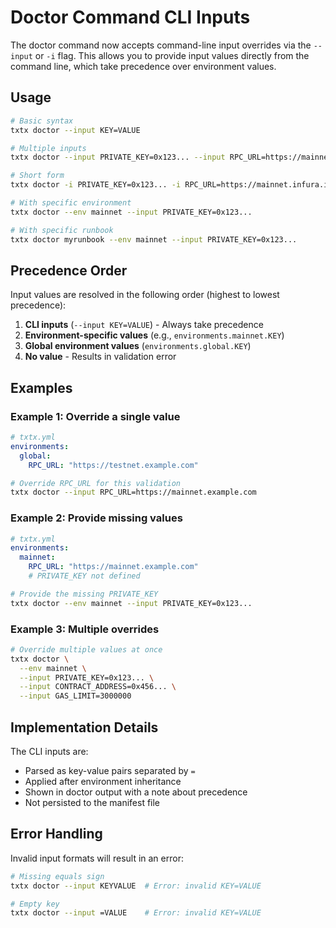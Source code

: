 # Doctor Command CLI Inputs

The doctor command now accepts command-line input overrides via the `--input` or `-i` flag. This allows you to provide input values directly from the command line, which take precedence over environment values.

## Usage

```bash
# Basic syntax
txtx doctor --input KEY=VALUE

# Multiple inputs
txtx doctor --input PRIVATE_KEY=0x123... --input RPC_URL=https://mainnet.infura.io

# Short form
txtx doctor -i PRIVATE_KEY=0x123... -i RPC_URL=https://mainnet.infura.io

# With specific environment
txtx doctor --env mainnet --input PRIVATE_KEY=0x123...

# With specific runbook
txtx doctor myrunbook --env mainnet --input PRIVATE_KEY=0x123...
```

## Precedence Order

Input values are resolved in the following order (highest to lowest precedence):

1. **CLI inputs** (`--input KEY=VALUE`) - Always take precedence
2. **Environment-specific values** (e.g., `environments.mainnet.KEY`)
3. **Global environment values** (`environments.global.KEY`)
4. **No value** - Results in validation error

## Examples

### Example 1: Override a single value

```yaml
# txtx.yml
environments:
  global:
    RPC_URL: "https://testnet.example.com"
```

```bash
# Override RPC_URL for this validation
txtx doctor --input RPC_URL=https://mainnet.example.com
```

### Example 2: Provide missing values

```yaml
# txtx.yml
environments:
  mainnet:
    RPC_URL: "https://mainnet.example.com"
    # PRIVATE_KEY not defined
```

```bash
# Provide the missing PRIVATE_KEY
txtx doctor --env mainnet --input PRIVATE_KEY=0x123...
```

### Example 3: Multiple overrides

```bash
# Override multiple values at once
txtx doctor \
  --env mainnet \
  --input PRIVATE_KEY=0x123... \
  --input CONTRACT_ADDRESS=0x456... \
  --input GAS_LIMIT=3000000
```

## Implementation Details

The CLI inputs are:
- Parsed as key-value pairs separated by `=`
- Applied after environment inheritance
- Shown in doctor output with a note about precedence
- Not persisted to the manifest file

## Error Handling

Invalid input formats will result in an error:
```bash
# Missing equals sign
txtx doctor --input KEYVALUE  # Error: invalid KEY=VALUE

# Empty key
txtx doctor --input =VALUE    # Error: invalid KEY=VALUE
```